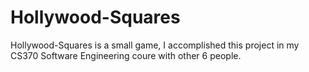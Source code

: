 # Hollywood-Squares

Hollywood-Squares is a small game, I accomplished this project in my CS370 Software Engineering coure with other 6 people. 
